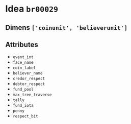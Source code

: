 # Idea `br00029`

## Dimens `['coinunit', 'believerunit']`

## Attributes
- `event_int`
- `face_name`
- `coin_label`
- `believer_name`
- `credor_respect`
- `debtor_respect`
- `fund_pool`
- `max_tree_traverse`
- `tally`
- `fund_iota`
- `penny`
- `respect_bit`
